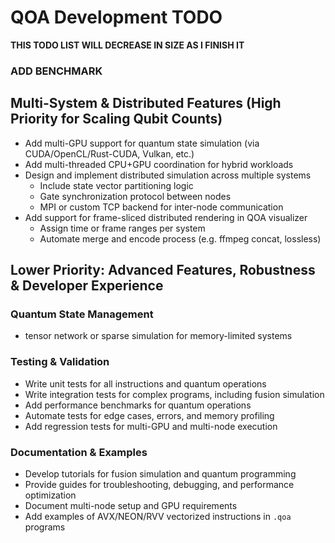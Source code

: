 # QOA Development TODO

**THIS TODO LIST WILL DECREASE IN SIZE AS I FINISH IT**

### ADD BENCHMARK

## Multi-System & Distributed Features (High Priority for Scaling Qubit Counts)
- Add multi-GPU support for quantum state simulation (via CUDA/OpenCL/Rust-CUDA, Vulkan, etc.)
- Add multi-threaded CPU+GPU coordination for hybrid workloads
- Design and implement distributed simulation across multiple systems
  - Include state vector partitioning logic
  - Gate synchronization protocol between nodes
  - MPI or custom TCP backend for inter-node communication
- Add support for frame-sliced distributed rendering in QOA visualizer
  - Assign time or frame ranges per system
  - Automate merge and encode process (e.g. ffmpeg concat, lossless)

## Lower Priority: Advanced Features, Robustness & Developer Experience

### Quantum State Management
- tensor network or sparse simulation for memory-limited systems

### Testing & Validation
- Write unit tests for all instructions and quantum operations
- Write integration tests for complex programs, including fusion simulation
- Add performance benchmarks for quantum operations
- Automate tests for edge cases, errors, and memory profiling
- Add regression tests for multi-GPU and multi-node execution

### Documentation & Examples
- Develop tutorials for fusion simulation and quantum programming
- Provide guides for troubleshooting, debugging, and performance optimization
- Document multi-node setup and GPU requirements
- Add examples of AVX/NEON/RVV vectorized instructions in `.qoa` programs
